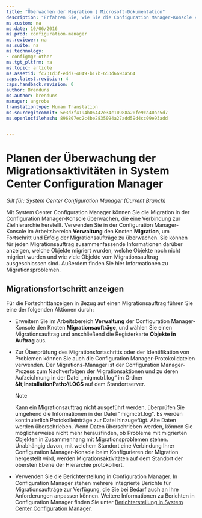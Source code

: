 ```yaml
---
title: "Überwachen der Migration | Microsoft-Dokumentation"
description: "Erfahren Sie, wie Sie die Configuration Manager-Konsole verwenden, um den Fortschritt und Erfolg der Migrationsaufträge zu überwachen."
ms.custom: na
ms.date: 10/06/2016
ms.prod: configuration-manager
ms.reviewer: na
ms.suite: na
ms.technology:
- configmgr-other
ms.tgt_pltfrm: na
ms.topic: article
ms.assetid: fc731d3f-edd7-4049-b17b-653d6693a564
caps.latest.revision: 4
caps.handback.revision: 0
author: Brenduns
ms.author: brenduns
manager: angrobe
translationtype: Human Translation
ms.sourcegitcommit: 5e3d3f4194b06442e34c10988a20fe9ca40ac5d7
ms.openlocfilehash: 896807ec2c4be2835094a27add59d4cc09e93add


---
```

# <a name="planning-to-monitor-migration-activity-in-system-center-configuration-manager"></a>Planen der Überwachung der Migrationsaktivitäten in System Center Configuration Manager

*Gilt für: System Center Configuration Manager (Current Branch)*

Mit System Center Configuration Manager können Sie die Migration in der Configuration Manager-Konsole überwachen, die eine Verbindung zur Zielhierarchie herstellt. Verwenden Sie in der Configuration Manager-Konsole im Arbeitsbereich **Verwaltung** den Knoten **Migration**, um Fortschritt und Erfolg der Migrationsaufträge zu überwachen. Sie können für jeden Migrationsauftrag zusammenfassende Informationen darüber anzeigen, welche Objekte migriert wurden, welche Objekte noch nicht migriert wurden und wie viele Objekte vom Migrationsauftrag ausgeschlossen sind. Außerdem finden Sie hier Informationen zu Migrationsproblemen.  

## <a name="view-migration-progress"></a>Migrationsfortschritt anzeigen  
 Für die Fortschrittanzeigen in Bezug auf einen Migrationsauftrag führen Sie eine der folgenden Aktionen durch:  

-   Erweitern Sie im Arbeitsbereich **Verwaltung** der Configuration Manager-Konsole den Knoten **Migrationsaufträge**, und wählen Sie einen Migrationsauftrag und anschließend die Registerkarte **Objekte in Auftrag** aus.  

-   Zur Überprüfung des Migrationsfortschritts oder der Identifikation von Problemen können Sie auch die Configuration Manager-Protokolldateien verwenden. Der Migrations-Manager ist der Configuration Manager-Prozess zum Nachverfolgen der Migrationsaktionen und zu deren Aufzeichnung in der Datei „migmctrl.log“ im Ordner **\&lt;InstallationPath\>\\LOGS** auf dem Standortserver.  

    > [!NOTE]  
    >  Kann ein Migrationsauftrag nicht ausgeführt werden, überprüfen Sie umgehend die Informationen in der Datei "migmctrl.log". Es werden kontinuierlich Protokolleinträge zur Datei hinzugefügt. Alte Daten werden überschrieben. Wenn Daten überschrieben werden, können Sie möglicherweise nicht mehr herausfinden, ob Probleme mit migrierten Objekten in Zusammenhang mit Migrationsproblemen stehen. Unabhängig davon, mit welchem Standort eine Verbindung Ihrer Configuration Manager-Konsole beim Konfigurieren der Migration hergestellt wird, werden Migrationsaktivitäten auf dem Standort der obersten Ebene der Hierarchie protokolliert.  

-   Verwenden Sie die Berichterstellung in Configuration Manager. In Configuration Manager stehen mehrere integrierte Berichte für Migrationsaufträge zur Verfügung, die Sie bei Bedarf auch an Ihre Anforderungen anpassen können. Weitere Informationen zu Berichten in Configuration Manager finden Sie unter [Berichterstellung in System Center Configuration Manager](../../core/servers/manage/reporting.md).  



<!--HONumber=Dec16_HO3-->


